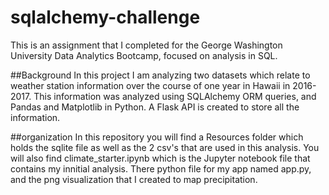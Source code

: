 # sqlalchemy-challenge
This is an assignment that I completed for the George Washington University Data Analytics Bootcamp, focused on analysis in SQL.

##Background
In this project I am analyzing two datasets which relate to weather station information over the course of one year in Hawaii in 2016-2017. This information was analyzed using SQLAlchemy ORM queries, and Pandas and Matplotlib in Python. A Flask API is created to store all the information.

##organization
In this repository you will find a Resources folder which holds the sqlite file as well as the 2 csv's that are used in this analysis. You will also find climate_starter.ipynb which is the Jupyter notebook file that contains my innitial analysis. There python file for my app named app.py, and the png visualization that I created to map precipitation.